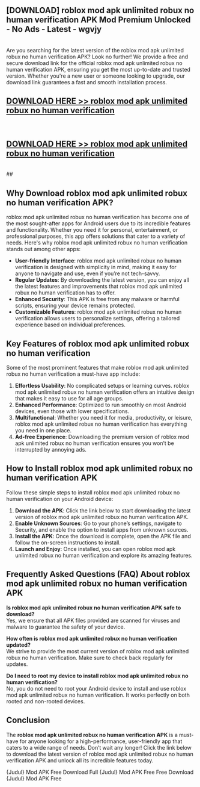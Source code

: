 ## [DOWNLOAD] roblox mod apk unlimited robux no human verification APK Mod  Premium Unlocked - No Ads - Latest - wgvjy <br>
<br>
Are you searching for the latest version of the roblox mod apk unlimited robux no human verification APK? Look no further! We provide a free and secure download link for the official roblox mod apk unlimited robux no human verification APK, ensuring you get the most up-to-date and trusted version. Whether you're a new user or someone looking to upgrade, our download link guarantees a fast and smooth installation process.


## [DOWNLOAD HERE >> roblox mod apk unlimited robux no human verification](http://leaked.freeplayer.one?title=roblox_mod_apk_unlimited_robux_no_human_verification&ref=06)
  <br>

## [DOWNLOAD HERE >> roblox mod apk unlimited robux no human verification](http://leaked.freeplayer.one?title=roblox_mod_apk_unlimited_robux_no_human_verification&ref=06)
  <br>
  ##



## Why Download roblox mod apk unlimited robux no human verification APK?

roblox mod apk unlimited robux no human verification has become one of the most sought-after apps for Android users due to its incredible features and functionality. Whether you need it for personal, entertainment, or professional purposes, this app offers solutions that cater to a variety of needs. Here's why roblox mod apk unlimited robux no human verification stands out among other apps:

- **User-friendly Interface**: roblox mod apk unlimited robux no human verification is designed with simplicity in mind, making it easy for anyone to navigate and use, even if you’re not tech-savvy.
- **Regular Updates**: By downloading the latest version, you can enjoy all the latest features and improvements that roblox mod apk unlimited robux no human verification has to offer.
- **Enhanced Security**: This APK is free from any malware or harmful scripts, ensuring your device remains protected.
- **Customizable Features**: roblox mod apk unlimited robux no human verification allows users to personalize settings, offering a tailored experience based on individual preferences.

## Key Features of roblox mod apk unlimited robux no human verification

Some of the most prominent features that make roblox mod apk unlimited robux no human verification a must-have app include:

1. **Effortless Usability**: No complicated setups or learning curves. roblox mod apk unlimited robux no human verification offers an intuitive design that makes it easy to use for all age groups.
2. **Enhanced Performance**: Optimized to run smoothly on most Android devices, even those with lower specifications.
3. **Multifunctional**: Whether you need it for media, productivity, or leisure, roblox mod apk unlimited robux no human verification has everything you need in one place.
4. **Ad-free Experience**: Downloading the premium version of roblox mod apk unlimited robux no human verification ensures you won’t be interrupted by annoying ads.

## How to Install roblox mod apk unlimited robux no human verification APK

Follow these simple steps to install roblox mod apk unlimited robux no human verification on your Android device:

1. **Download the APK**: Click the link below to start downloading the latest version of roblox mod apk unlimited robux no human verification APK.
2. **Enable Unknown Sources**: Go to your phone’s settings, navigate to Security, and enable the option to install apps from unknown sources.
3. **Install the APK**: Once the download is complete, open the APK file and follow the on-screen instructions to install.
4. **Launch and Enjoy**: Once installed, you can open roblox mod apk unlimited robux no human verification and explore its amazing features.

## Frequently Asked Questions (FAQ) About roblox mod apk unlimited robux no human verification APK

**Is roblox mod apk unlimited robux no human verification APK safe to download?**  
Yes, we ensure that all APK files provided are scanned for viruses and malware to guarantee the safety of your device.

**How often is roblox mod apk unlimited robux no human verification updated?**  
We strive to provide the most current version of roblox mod apk unlimited robux no human verification. Make sure to check back regularly for updates.

**Do I need to root my device to install roblox mod apk unlimited robux no human verification?**  
No, you do not need to root your Android device to install and use roblox mod apk unlimited robux no human verification. It works perfectly on both rooted and non-rooted devices.

## Conclusion

The **roblox mod apk unlimited robux no human verification APK** is a must-have for anyone looking for a high-performance, user-friendly app that caters to a wide range of needs. Don’t wait any longer! Click the link below to download the latest version of roblox mod apk unlimited robux no human verification APK and unlock all its incredible features today.

{Judul} Mod APK Free
Download Full {Judul} Mod APK Free
Free Download {Judul} Mod APK Free

